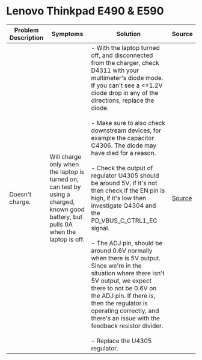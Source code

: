# Lenovo Thinkpad E490 & E590

| Problem Description | Symptoms                                                                                                                             | Solution                                                                                                                                                                                                                                                                                                                                                                                                                                                                                                                                                                                                                                                                                                                                                                                                                                                          | Source                                                                                                                        |
| ------------------- | ------------------------------------------------------------------------------------------------------------------------------------ | ----------------------------------------------------------------------------------------------------------------------------------------------------------------------------------------------------------------------------------------------------------------------------------------------------------------------------------------------------------------------------------------------------------------------------------------------------------------------------------------------------------------------------------------------------------------------------------------------------------------------------------------------------------------------------------------------------------------------------------------------------------------------------------------------------------------------------------------------------------------- | ----------------------------------------------------------------------------------------------------------------------------- |
| Doesn't charge.     | Will charge only when the laptop is turned on, can test by using a charged, known good battery, but pulls 0A when the laptop is off. | - With the laptop turned off, and disconnected from the charger, check D4311 with your multimeter's diode mode. If you can't see a <=1.2V diode drop in any of the directions, replace the diode.<br><br>- Make sure to also check downstream devices, for example the capacitor C4306. The diode may have died for a reason.<br><br>- Check the output of regulator U4305 should be around 5V, if it's not then check if the EN pin is high, if it's low then investigate Q4304 and the PD_VBUS_C_CTRL1_EC signal.<br><br>- The ADJ pin, should be around 0.6V normally when there is 5V output. Since we're in the situation where there isn't 5V output, we expect there to not be 0.6V on the ADJ pin. If there is, then the regulator is operating correctly, and there's an issue with the feedback resistor divider.<br><br>- Replace the U4305 regulator. | [Source](https://repair.wiki/w/How_to_fix_a_Thinkpad_E590/E490_that_doesn%27t_charge_until_the_laptop_turns_on_using_battery) |
